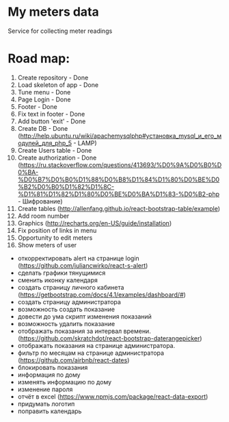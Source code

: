 # My meters data
Service for collecting meter readings

# Road map:

1) Create repository - Done
2) Load skeleton of app - Done
3) Tune menu - Done
4) Page Login - Done
5) Footer - Done
6) Fix text in footer - Done
7) Add button 'exit' - Done
8) Create DB - Done (http://help.ubuntu.ru/wiki/apachemysqlphp#установка_mysql_и_его_модулей_для_php_5 - LAMP)
9) Create Users table - Done
10) Create authorization - Done (https://ru.stackoverflow.com/questions/413693/%D0%9A%D0%B0%D0%BA-%D0%B7%D0%B0%D1%88%D0%B8%D1%84%D1%80%D0%BE%D0%B2%D0%B0%D1%82%D1%8C-%D1%81%D1%82%D1%80%D0%BE%D0%BA%D1%83-%D0%B2-php - Шифрование)
11) Create tables (http://allenfang.github.io/react-bootstrap-table/example)
12) Add room number
13) Graphics (http://recharts.org/en-US/guide/installation)
14) Fix position of links in menu
15) Opportunity to edit meters
16) Show meters of user


- откорректировать alert на странице login (https://github.com/juliancwirko/react-s-alert)
- сделать графики тянущимися
- сменить иконку календаря
- создать страницу личного кабинета (https://getbootstrap.com/docs/4.1/examples/dashboard/#)
- создать страницу администратора
- возможность создать показание
- довести до ума скрипт изменения показаний
- возможность удалить показание
- отображать показания за интервал времени. (https://github.com/skratchdot/react-bootstrap-daterangepicker)
- отображать показания на странице администратора.
- фильтр по месяцам на странице администратора (https://github.com/airbnb/react-dates)
- блокировать показания
- информация по дому
- изменять информацию по дому
- изменение пароля
- отчёт в excel (https://www.npmjs.com/package/react-data-export)
- придумать логотип
- поправить календарь